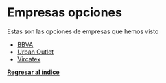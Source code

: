 # Empresas opciones

Estas son las opciones de empresas que hemos visto

- [BBVA](BBVA/BBVA.md)
- [Urban Outlet](Urban%20Outlet/Urban%20Outlet.md)
- [Vircatex](Vircatex/Vircatex.md)

**[Regresar al índice](../README.md)**
